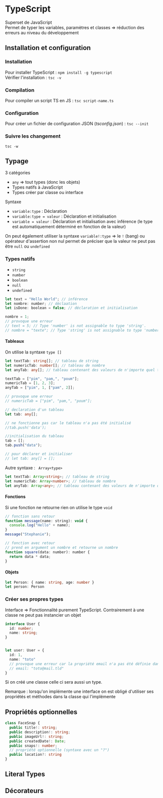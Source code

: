 # TypeScript

Superset de JavaScript  
Permet de typer les variables, paramètres et classes => réduction des erreurs au niveau du développement

## Installation et configuration

### Installation

Pour installer TypeScript : `npm install -g typescript`  
Vérifier l'installation : `tsc -v`

### Compilation

Pour compiler un script TS en JS : `tsc script-name.ts`

### Configuration

Pour créer un fichier de configuration JSON (*tsconfig.json*) : `tsc --init`

### Suivre les changement

`tsc -w`

## Typage

3 catégories

- `any` => tout types (donc les objets)
- Types natifs à JavaScript
- Types créer par classe ou interface

Syntaxe 
-  `variable:type`  : Déclaration
- `variable:type = valeur` : Déclaration et initialisation 
- `variable = valeur`  : Déclaration et initialisation avec inférence (le type est automatiquement déterminé en fonction de la valeur) 

On peut également utiliser la syntaxe `variable!:type` => le `!` (bang) ou opérateur d'assertion non nul permet de préciser que la valeur ne peut pas être `null` ou `undefined` 

### Types natifs

- `string`
- `number`
- `boolean`
- `null`
- `undefined`

```js
let text = "Hello World"; // inférence
let nombre: number; // déclaation 
let isDone: boolean = false; // déclaration et initialisation

nombre = 1;
// provoque une erreur
// text = 5; // Type 'number' is not assignable to type 'string'.
// nombre = "texte"; // Type 'string' is not assignable to type 'number'
```

#### Tableaux

On utilise la syntaxe `type []`

```ts
let textTab: string[]; // tableau de string
let numericTab: number[]; // tableau de nombre
let anyTab: any[]; // tableau contenant des valeurs de n'importe quel type

textTab = ["pim", "pam,", "poum"];
numericTab = [1, 2, 3];
anyTab = ["pim", 1, ["pam", 2]];

// provoque une erreur
// numericTab = ["pim", "pam,", "poum"];
```

```ts
// declaration d'un tableau
let tab: any[];

// ne fonctionne pas car le tableau n'a pas été initialisé
//tab.push('data');

//initialisation du tableau
tab = [];
tab.push("data");

// pour déclarer et initialiser 
// let tab: any[] = [];
```

Autre syntaxe : ` Array<type>`

```ts
let textTab: Array<string>; // tableau de string
let numericTab: Array<number>; // tableau de nombre
let anyTab: Array<any>; // tableau contenant des valeurs de n'importe quel type
```

#### Fonctions

Si une fonction ne retourne rien on utilise le type `void`

```js
// fonction sans retour
function message(name: string): void {
  console.log("Hello" + name);
}
message("Stephanie");

// fonction avec retour
// prend en argument un nombre et retourne un nombre
function square(data: number): number {
  return data * data;
}
```

#### Objets

```ts
let Person: { name: string, age: number }
let person: Person
```

### Créer ses propres types

Interface => Fonctionnalité purement TypeScript. Contrairement à une classe ne peut pas instancier un objet

```ts
interface User {
  id: number;
  name: string;
}


let user: User = {
  id: 1,
  name: "toto"
  // provoque une erreur car la propriété email n'a pas été définie dans l'inteface
  // email: "toto@mail.tld"
}
```

Si on créé une classe celle ci sera aussi un type. 

Remarque : lorsqu'on implémente une interface on est obligé d'utiliser ses propriétés et méthodes dans la classe qui l'implémente


## Propriétés optionnelles 

```ts
class FaceSnap {
  public title!: string;
  public description!: string;
  public imageUrl!: string;
  public createdDate!: Date;
  public snaps!: number;
  // propriété optionnelle (syntaxe avec un "?") 
  public location?: string
}
```


## Literal Types


## Décorateurs 








  